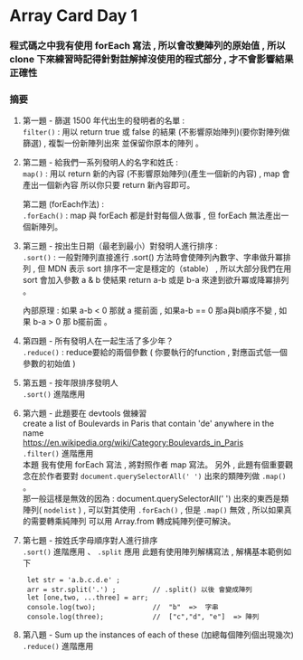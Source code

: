 # Array Card Day 1

### 程式碼之中我有使用 forEach 寫法 , 所以會改變陣列的原始值 , 所以 clone 下來練習時記得針對註解掉沒使用的程式部分 , 才不會影響結果正確性 

### 摘要

1. 第一題 - 篩選 1500 年代出生的發明者的名單 : <br />
   `filter()` : 用以 return true 或 false 的結果 (不影響原始陣列)(要你對陣列做篩選) , 複製一份新陣列出來 並保留你原本的陣列 。
   
2. 第二題 - 給我們一系列發明人的名字和姓氏 : <br />
   `map()` : 用以 return 新的內容 (不影響原始陣列)(產生一個新的內容) , map 會產出一個新內容 所以你只要 return 新內容即可。

   第二題 (forEach作法) :<br />
   `.forEach()` : map 與 forEach 都是針對每個人做事 , 但 forEach 無法產出一個新陣列。

3. 第三題 - 按出生日期（最老到最小）對發明人進行排序  :<br />
   `.sort()` :  一般對陣列直接進行 .sort() 方法時會使陣列內數字、字串做升冪排列 , 但 MDN 表示 sort 排序不一定是穩定的（stable） , 所以大部分我們在用 sort 會加入參數 a & b 使結果 return a-b  或是 b-a 來達到欲升冪或降冪排列 。 
   
   內部原理 : 如果 a-b < 0  那就 a 擺前面 , 如果a-b == 0 那a與b順序不變 , 如果 b-a > 0 那 b擺前面 。

4. 第四題 - 所有發明人在一起生活了多少年？ <br />
   `.reduce()` : reduce要給的兩個參數 ( 你要執行的function , 對應函式低一個參數的初始值 )

5. 第五題 - 按年限排序發明人<br />
   `.sort()` 進階應用

6. 第六題 - 此題要在 devtools 做練習<br />
   create a list of Boulevards in Paris that contain 'de' anywhere in the name <br />
   https://en.wikipedia.org/wiki/Category:Boulevards_in_Paris<br />
   `.filter()` 進階應用<br />
   本題 我有使用 forEach 寫法 , 將對照作者 map 寫法。
   另外 , 此題有個重要觀念在於作者要對 `document.querySelectorAll(' ')` 出來的類陣列做 `.map()` 。<br />
   那一般這樣是無效的因為 : document.querySelectorAll(' ') 出來的東西是類陣列( `nodelist` ) , 可以對其使用 `.forEach()` , 但是 `.map()` 無效 , 所以如果真的需要轉乘純陣列 可以用 Array.from 轉成純陣列便可解決。

7. 第七題 - 按姓氏字母順序對人進行排序<br />
   `.sort()` 進階應用 、 `.split` 應用
   此題有使用陣列解構寫法 , 解構基本範例如下
   ```
    let str = 'a.b.c.d.e' ;
    arr = str.split('.') ;         // .split() 以後 會變成陣列
    let [one,two, ...three] = arr;
    console.log(two);              //  "b"  =>  字串
    console.log(three);            //  ["c","d", "e"]  => 陣列
   ```

8. 第八題 - Sum up the instances of each of these (加總每個陣列個出現幾次)<br />
   `.reduce()` 進階應用






  